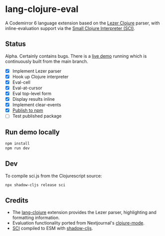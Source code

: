 # lang-clojure-eval

A Codemirror 6 language extension based on the [Lezer Clojure](https://github.com/nextjournal/lezer-clojure) parser, with inline-evaluation support via the [Small Clojure Interpreter (SCI)](https://github.com/babashka/sci).

## Status

Alpha. Certainly contains bugs. There is a [live demo](https://bobbicodes.github.io/lang-clojure-eval/) running which is continuously built from the main branch.

- [x] Implement Lezer parser
- [x] Hook up Clojure interpreter
- [x] Eval-cell
- [X] Eval-at-cursor
- [X] Eval top-level form
- [X] Display results inline
- [X] Implement clear-events
- [X] [Publish to npm](https://www.npmjs.com/package/lang-clojure-eval)
- [ ] Test published package
## Run demo locally

```bash
npm install
npm run dev
```

## Dev

To compile sci.js from the Clojurescript source:

```bash
npx shadow-cljs release sci
```

## Credits

- The [lang-clojure](https://github.com/nextjournal/lang-clojure/) extension provides the Lezer parser, highlighting and formatting information.
- Evaluation functionality ported from Nextjournal's [clojure-mode](https://github.com/nextjournal/clojure-mode/).
- [SCI](https://github.com/babashka/sci) compiled to ESM with [shadow-cljs](https://github.com/thheller/shadow-cljs).

